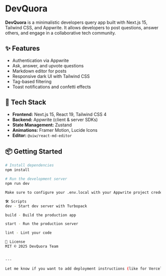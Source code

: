 # DevQuora

**DevQuora** is a minimalistic developers query app built with Next.js 15, Tailwind CSS, and Appwrite. It allows developers to post questions, answer others, and engage in a collaborative tech community.

## ✨ Features

- Authentication via Appwrite
- Ask, answer, and upvote questions
- Markdown editor for posts
- Responsive dark UI with Tailwind CSS
- Tag-based filtering
- Toast notifications and confetti effects

## 🚀 Tech Stack

- **Frontend:** Next.js 15, React 19, Tailwind CSS 4
- **Backend:** Appwrite (client & server SDKs)
- **State Management:** Zustand
- **Animations:** Framer Motion, Lucide Icons
- **Editor:** `@uiw/react-md-editor`

## 📦 Getting Started

```bash
# Install dependencies
npm install

# Run the development server
npm run dev

Make sure to configure your .env.local with your Appwrite project credentials.

🛠️ Scripts
dev - Start dev server with Turbopack

build - Build the production app

start - Run the production server

lint - Lint your code

📄 License
MIT © 2025 DevQuora Team


---

Let me know if you want to add deployment instructions (like for Vercel) or include screenshots/badges.
